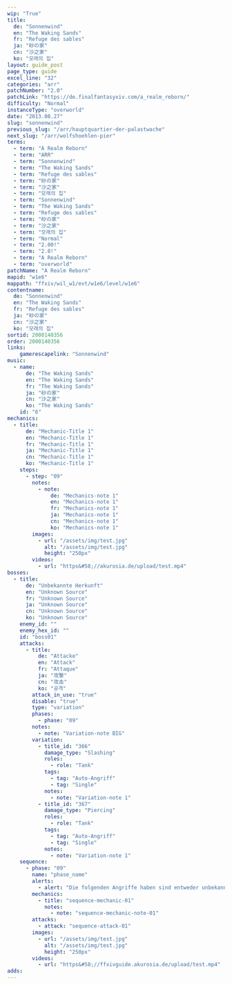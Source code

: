```yaml
---
wip: "True"
title:
  de: "Sonnenwind"
  en: "The Waking Sands"
  fr: "Refuge des sables"
  ja: "砂の家"
  cn: "沙之家"
  ko: "모래의 집"
layout: guide_post
page_type: guide
excel_line: "32"
categories: "arr"
patchNumber: "2.0"
patchLink: "https://de.finalfantasyxiv.com/a_realm_reborn/"
difficulty: "Normal"
instanceType: "overworld"
date: "2013.08.27"
slug: "sonnenwind"
previous_slug: "/arr/hauptquartier-der-palastwache"
next_slug: "/arr/wolfshoehlen-pier"
terms:
  - term: "A Realm Reborn"
  - term: "ARR"
  - term: "Sonnenwind"
  - term: "The Waking Sands"
  - term: "Refuge des sables"
  - term: "砂の家"
  - term: "沙之家"
  - term: "모래의 집"
  - term: "Sonnenwind"
  - term: "The Waking Sands"
  - term: "Refuge des sables"
  - term: "砂の家"
  - term: "沙之家"
  - term: "모래의 집"
  - term: "Normal"
  - term: "2.00!"
  - term: "2.0!"
  - term: "A Realm Reborn"
  - term: "overworld"
patchName: "A Realm Reborn"
mapid: "w1e6"
mappath: "ffxiv/wil_w1/evt/w1e6/level/w1e6"
contentname:
  de: "Sonnenwind"
  en: "The Waking Sands"
  fr: "Refuge des sables"
  ja: "砂の家"
  cn: "沙之家"
  ko: "모래의 집"
sortid: 2000140356
order: 2000140356
links:
    gamerescapelink: "Sonnenwind"
music:
  - name:
      de: "The Waking Sands"
      en: "The Waking Sands"
      fr: "The Waking Sands"
      ja: "砂の家"
      cn: "沙之家"
      ko: "The Waking Sands"
    id: "6"
mechanics:
  - title:
      de: "Mechanic-Title 1"
      en: "Mechanic-Title 1"
      fr: "Mechanic-Title 1"
      ja: "Mechanic-Title 1"
      cn: "Mechanic-Title 1"
      ko: "Mechanic-Title 1"
    steps:
      - step: "09"
        notes:
          - note:
              de: "Mechanics-note 1"
              en: "Mechanics-note 1"
              fr: "Mechanics-note 1"
              ja: "Mechanics-note 1"
              cn: "Mechanics-note 1"
              ko: "Mechanics-note 1"
        images:
          - url: "/assets/img/test.jpg"
            alt: "/assets/img/test.jpg"
            height: "250px"
        videos:
          - url: "https&#58;//akurosia.de/upload/test.mp4"
bosses:
  - title:
      de: "Unbekannte Herkunft"
      en: "Unknown Source"
      fr: "Unknown Source"
      ja: "Unknown Source"
      cn: "Unknown Source"
      ko: "Unknown Source"
    enemy_id: ""
    enemy_hex_id: ""
    id: "boss01"
    attacks:
      - title:
          de: "Attacke"
          en: "Attack"
          fr: "Attaque"
          ja: "攻撃"
          cn: "攻击"
          ko: "공격"
        attack_in_use: "true"
        disable: "true"
        type: "variation"
        phases:
          - phase: "09"
        notes:
          - note: "Variation-note BIG"
        variation:
          - title_id: "366"
            damage_type: "Slashing"
            roles:
              - role: "Tank"
            tags:
              - tag: "Auto-Angriff"
              - tag: "Single"
            notes:
              - note: "Variation-note 1"
          - title_id: "367"
            damage_type: "Piercing"
            roles:
              - role: "Tank"
            tags:
              - tag: "Auto-Angriff"
              - tag: "Single"
            notes:
              - note: "Variation-note 1"
    sequence:
      - phase: "09"
        name: "phase_name"
        alerts:
          - alert: "Die folgenden Angriffe haben sind entweder unbekannt oder haben keine klare Herkunft"
        mechanics:
          - title: "sequence-mechanic-01"
            notes:
              - note: "sequence-mechanic-note-01"
        attacks:
          - attack: "sequence-attack-01"
        images:
          - url: "/assets/img/test.jpg"
            alt: "/assets/img/test.jpg"
            height: "250px"
        videos:
          - url: "https&#58;//ffxivguide.akurosia.de/upload/test.mp4"
adds:
---
```

